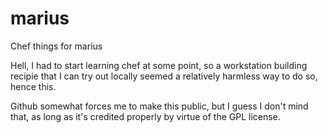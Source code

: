 # marius
Chef things for marius

Hell, I had to start learning chef at some point, so a workstation building recipie that I can try out locally seemed a relatively harmless way to do so, hence this.

Github somewhat forces me to make this public, but I guess I don't mind that, as long as it's credited properly by virtue of the GPL license.
